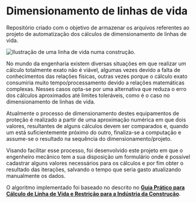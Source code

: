 # Dimensionamento de linhas de vida

Repositório criado com o objetivo de armazenar os arquivos referentes ao projeto de automatização dos cálculos de dimensionamento de linhas de vida.

![Ilustração de uma linha de vida numa construção.](http://www.salvamentobrasil.com.br/wp-content/uploads/2016/01/linha-de-vida-reta.png)

No mundo da engenharia existem diversas situações em que realizar um cálculo totalmente exato não é viável, algumas vezes devido a falta de conhecimentos das relações físicas, outras vezes porque o cálculo exato consumiria muito tempo/processamento devido a relações matemáticas complexas. Nesses casos opta-se por uma alternativa que reduza o erro dos cálculos aproximados até limites toleráveis, como é o caso no dimensionamento de linhas de vida.

Atualmente o processo de dimensionamento destes equipamentos de proteção é realizado a partir de uma aproximação numérica em que dois valores, resultantes de alguns cálculos devem ser comparados e, quando um está suficientemente próximo do outro, finaliza-se a computação e assume-se o resultado na sequência do dimensionamento/projeto.

Visando facilitar esse processo, foi desenvolvido este projeto em que o engenheiro mecânico tem a sua disposição um formulário onde é possível cadastrar alguns valores necessários para os cálculos e por fim obter o resultado das iterações, salvando o tempo que seria gasto atualizando manualmente os dados.

O algoritmo implementado foi baseado no descrito no <a href="https://cbic.org.br/wp-content/uploads/2017/12/guia_pratico_para_calculo_de_linha_de_vida_e_restricao_para_industria_da_construcao.pdf"><strong>Guia Prático para Cálculo de Linha de Vida e Restrição para a Indústria da Construção</strong></a>.
